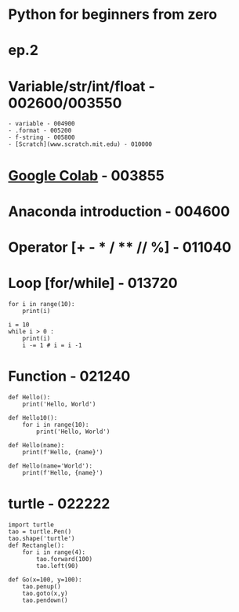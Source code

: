 # Python for beginners from zero
# ep.2

# Variable/str/int/float - 002600/003550
	- variable - 004900
	- .format - 005200
	- f-string - 005800
	- [Scratch](www.scratch.mit.edu) - 010000
# [Google Colab](www.colab.research.google.com) - 003855
# Anaconda introduction - 004600
# Operator [+ - * / ** // %] - 011040
# Loop [for/while] - 013720
```
for i in range(10):
	print(i)
```
```
i = 10
while i > 0 :
	print(i)
	i -= 1 # i = i -1
```
# Function - 021240
```
def Hello():
	print('Hello, World')

def Hello10():
	for i in range(10):
		print('Hello, World')

def Hello(name):
	print(f'Hello, {name}')

def Hello(name='World'):
	print(f'Hello, {name}')
```
# turtle - 022222
```
import turtle
tao = turtle.Pen()
tao.shape('turtle')
def Rectangle():
	for i in range(4):
		tao.forward(100)
		tao.left(90)
		
def Go(x=100, y=100):
	tao.penup()
	tao.goto(x,y)
	tao.pendown()

```